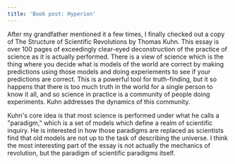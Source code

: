 ```yaml
---
title: 'Book post: Hyperion'
---
```


After my grandfather mentioned it a few times, I finally checked out a copy of The Structure of Scientific Revolutions by Thomas Kuhn. This essay is over 100 pages of exceedingly clear-eyed deconstruction of the practice of science as it is actually performed. There is a view of science which is the thing where you decide what is models of the world are correct by making predictions using those models and doing experiements to see if your predictions are correct. This is a powerful tool for truth-finding, but it so happens that there is too much truth in the world for a single person to know it all, and so science in practice is a community of people doing experiments. Kuhn addresses the dynamics of this community.

Kuhn's core idea is that most science is performed under what he calls a "paradigm," which is a set of models which define a realm of scientific inquiry. He is interested in how those paradigms are replaced as scientists find that old models are not up to the task of describing the universe. I think the most interesting part of the essay is not actually the mechanics of revolution, but the paradigm of scientific paradigms itself.
